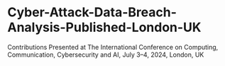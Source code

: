# Cyber-Attack-Data-Breach-Analysis-Published-London-UK
Contributions Presented at The International Conference on Computing, Communication, Cybersecurity and AI, July 3–4, 2024, London, UK
